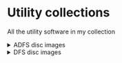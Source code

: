 # Utility collections
All the utility software in my collection

<details><summary>ADFS disc images</summary>

## Utilities
- RomSpell

## Utilities - Various
A collection of various utilities I amassed over time

<details><summary>Contents of disk</summary>

### DiscCopier
- copycat
- cyclone
- ripoff
### DiscUtils
- FastBackup
- salvage
### Gameutils
- Adventure Creator
### GraphPack
- GrafKey
- PaintBox
### OfficeUtil
- Database
- DbaseSetup
- Mini Office
- Printer Driver Generator
- Vu-File
### PrintUtils
- Type Setter
### ProgUtils
- Hershey Characters
- Speech!
### ScreenDesi
- Beebtext
- Teletext
- TTextEdit
### TapeCopier
- Shadow
- Strip

</details>
</details>

<details><summary>DFS disc images</summary>

## Clares
- b-base
  - 0: b-base + utils
  - 2: b-base data files - _Seem to be mine! "discs" is empty, "progs" seems to be a database of my tapes_
- Replica II

## Vision Software
- Disk Executor - _On "Replica" disk_

## Pete Tate
- BBChessbase + Library files
  - 0: BBChessbase
  - 2: BBChessbase library files
- BBCChessbase - tactics library files
  - 0: Tactics library files
  - 2: Tactics library files
- BBCChessbase - example library files
  - 0: Example library files
  - 2: Example library files

## Watford Electronics
- Watford Electronics Utilities Disc

## Cambridge Micro Software
- Image
  - 0: Image
  - 2: Image - colour switching pictures
- Imager - _Presumably works with the Beeb Video Digitiser_

## Pineapple Software
- Diagram

## Acorn Computers
- 65C102 co-processor support disk
  
## Technomatic
- Technomatic Epromer II

</details>
